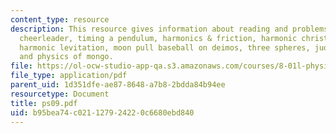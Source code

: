 ```yaml
---
content_type: resource
description: This resource gives information about reading and problems on harmonic
  cheerleader, timing a pendulum, harmonics & friction, harmonic christmas carol,
  harmonic levitation, moon pull baseball on deimos, three spheres, judging an approximation
  and physics of mongo.
file: https://ol-ocw-studio-app-qa.s3.amazonaws.com/courses/8-01l-physics-i-classical-mechanics-fall-2005/b95bea74c021127924220c6680ebd840_ps09.pdf
file_type: application/pdf
parent_uid: 1d351dfe-ae87-8648-a7b8-2bdda84b94ee
resourcetype: Document
title: ps09.pdf
uid: b95bea74-c021-1279-2422-0c6680ebd840
---
```

